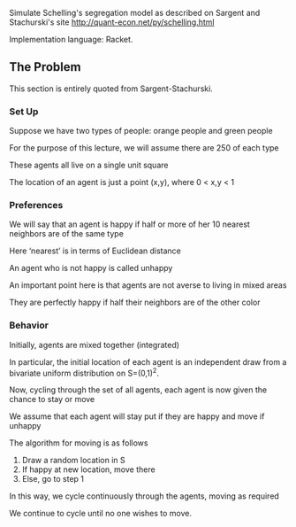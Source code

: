Simulate Schelling's segregation model
as described on Sargent and Stachurski's site
http://quant-econ.net/py/schelling.html

Implementation language: Racket. 

## The Problem

This section is entirely quoted from Sargent-Stachurski.

### Set Up

Suppose we have two types of people: orange people and green people

For the purpose of this lecture, we will assume there are 250 of each type

These agents all live on a single unit square

The location of an agent is just a point (x,y), where 0 < x,y < 1

### Preferences

We will say that an agent is happy if half or more of her 10 nearest neighbors are of the same type

Here ‘nearest’ is in terms of Euclidean distance

An agent who is not happy is called unhappy

An important point here is that agents are not averse to living in mixed areas

They are perfectly happy if half their neighbors are of the other color

### Behavior

Initially, agents are mixed together (integrated)

In particular, the initial location of each agent is an independent draw from a bivariate uniform distribution on S=(0,1)<sup>2</sup>.

Now, cycling through the set of all agents, each agent is now given the chance to stay or move

We assume that each agent will stay put if they are happy and move if unhappy

The algorithm for moving is as follows

1. Draw a random location in S
2. If happy at new location, move there
3. Else, go to step 1

In this way, we cycle continuously through the agents, moving as required

We continue to cycle until no one wishes to move.



